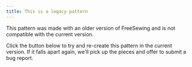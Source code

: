 ```yaml
---
title: This is a legacy pattern
---
```


This pattern was made with an older version of FreeSewing and is not compatible with the current version.

Click the button below to try and re-create this pattern in the current version. If it falls apart again, we'll pick up the pieces and offer to submit a bug report.
